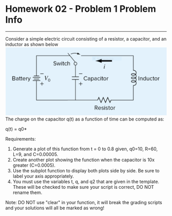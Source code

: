 # Homework 02 - Problem 1 Problem Info
---
Consider a simple electric circuit consisting of a resistor, a capacitor, and an inductor as shown below
<img src = "assets/h0201.png" width = "750"> 
The charge on the capacitor q(t) as a function of time can be computed as:

q(t) = q0*

Requirements:
1. Generate a plot of this function from t = 0 to 0.8 given, q0=10, R=60, L=9, and C=0.00005. 
2. Create another plot showing the function when the capacitor is 10x greater (C=0.0005).
3. Use the subplot function to display both plots side by side. Be sure to label your axis appropriately.
4. You must use the variables t, q, and q2 that are given in the template. These will be checked to make sure your script is correct, DO NOT rename them.

Note: DO NOT use "clear" in your function, it will break the grading scripts and your solutions will all be marked as wrong!
